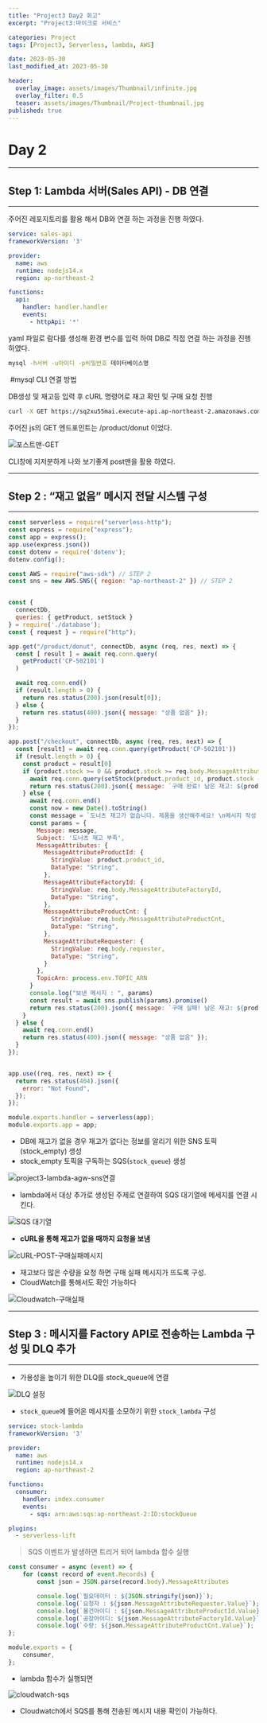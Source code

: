 ```yaml
---
title: "Project3 Day2 회고"
excerpt: "Project3:마이크로 서비스"

categories: Project
tags: [Project3, Serverless, lambda, AWS]

date: 2023-05-30
last_modified_at: 2023-05-30

header:
  overlay_image: assets/images/Thumbnail/infinite.jpg
  overlay_filter: 0.5 
  teaser: assets/images/Thumbnail/Project-thumbnail.jpg
published: true
---
```


# Day 2



---

## Step 1: Lambda 서버(Sales API) - DB 연결

---

 주어진 레포지토리를 활용 해서 DB와 연결 하는 과정을 진행 하였다.

```yaml
service: sales-api
frameworkVersion: '3'

provider:
  name: aws
  runtime: nodejs14.x
  region: ap-northeast-2

functions:
  api:
    handler: handler.handler
    events:
      - httpApi: '*'

```

yaml 파일로 람다를 생성해 환경 변수를 입력 하여 DB로 직접 연결 하는 과정을 진행 하였다.

```bash
mysql -h서버 -u아이디 -p비밀번호 데이터베이스명
```

​	#mysql CLI 연결 방법

DB생성 및 재고등 입력 후 cURL 명령어로 재고 확인 및 구매 요청 진행

```bash
curl -X GET https://sq2xu55mai.execute-api.ap-northeast-2.amazonaws.com/product/donut
```

주어진 js의 GET 엔드포인트는 /product/donut 이었다.

![포스트맨-GET](https://github.com/pomottoro/comments/assets/58872932/3f624632-982c-4407-bf0b-e49a7806cef8)

CLI창에 지저분하게 나와 보기좋게 post맨을 활용 하였다.



---

## Step 2 : “재고 없음” 메시지 전달 시스템 구성

---

```js
const serverless = require("serverless-http");
const express = require("express");
const app = express();
app.use(express.json())
const dotenv = require('dotenv');
dotenv.config();

const AWS = require("aws-sdk") // STEP 2
const sns = new AWS.SNS({ region: "ap-northeast-2" }) // STEP 2


const {
  connectDb,
  queries: { getProduct, setStock }
} = require('./database');
const { request } = require("http");

app.get("/product/donut", connectDb, async (req, res, next) => {
  const [ result ] = await req.conn.query(
    getProduct('CP-502101')
  )

  await req.conn.end()
  if (result.length > 0) {
    return res.status(200).json(result[0]);
  } else {
    return res.status(400).json({ message: "상품 없음" });
  }
});

app.post("/checkout", connectDb, async (req, res, next) => {
  const [result] = await req.conn.query(getProduct('CP-502101'))
  if (result.length > 0) {
    const product = result[0]
    if (product.stock >= 0 && product.stock >= req.body.MessageAttributeProductCnt) {
      await req.conn.query(setStock(product.product_id, product.stock - req.body.MessageAttributeProductCnt))
      return res.status(200).json({ message: `구매 완료! 남은 재고: ${product.stock - req.body.MessageAttributeProductCnt}`});
    } else {
      await req.conn.end()
      const now = new Date().toString()
      const message = `도너츠 재고가 없습니다. 제품을 생산해주세요! \n메시지 작성 시각: ${now}`
      const params = {
        Message: message,
        Subject: '도너츠 재고 부족',
        MessageAttributes: {
          MessageAttributeProductId: {
            StringValue: product.product_id,
            DataType: "String",
          },
          MessageAttributeFactoryId: {
            StringValue: req.body.MessageAttributeFactoryId,
            DataType: "String",
          },
          MessageAttributeProductCnt: {
            StringValue: req.body.MessageAttributeProductCnt,
            DataType: "String",
          },
          MessageAttributeRequester: {
            StringValue: req.body.requester,
            DataType: "String",
          }
        },
        TopicArn: process.env.TOPIC_ARN
      }
      console.log("보낸 메시지 : ", params)
      const result = await sns.publish(params).promise()
      return res.status(200).json({ message: `구매 실패! 남은 재고: ${product.stock}`});
    }
  } else {
    await req.conn.end()
    return res.status(400).json({ message: "상품 없음" });
  }
});


app.use((req, res, next) => {
  return res.status(404).json({
    error: "Not Found",
  });
});

module.exports.handler = serverless(app);
module.exports.app = app;

```

- DB에 재고가 없을 경우 재고가 없다는 정보를 알리기 위한 SNS 토픽(stock_empty) 생성
- stock_empty 토픽을 구독하는 SQS(`stock_queue`) 생성

![project3-lambda-agw-sns연결](https://github.com/pomottoro/comments/assets/58872932/e37a8ab6-2215-401e-aa29-cea14744c26d)

- lambda에서 대상 추가로 생성된 주제로 연결하여 SQS 대기열에 메세지를 연결 시킨다.

![SQS 대기열](https://github.com/pomottoro/comments/assets/58872932/9e3abb9f-4030-4e55-b0fa-7ea425fa158b)

- **cURL을 통해 재고가 없을 때까지 요청을 보냄**

![cURL-POST-구매실패메시지](https://github.com/pomottoro/comments/assets/58872932/fba94c99-176d-41d1-bb0b-dd76d882a1d4)

- 재고보다 많은 수량을 요청 하면 구매 실패 메시지가 뜨도록 구성.
- CloudWatch를 통해서도 확인 가능하다

![Cloudwatch-구매실패](https://github.com/pomottoro/comments/assets/58872932/e78b299c-d7fa-42b5-9e52-343e627282f7)



---

## Step 3 : 메시지를 Factory API로 전송하는 Lambda 구성 및 DLQ 추가

---

- 가용성을 높이기 위한 DLQ를 stock_queue에 연결

![DLQ 설정](https://github.com/pomottoro/comments/assets/58872932/2fb3a0ef-5c96-414b-86bf-0ff8181a838b)

- `stock_queue`에 들어온 메시지를 소모하기 위한 `stock_lambda` 구성

```yaml
service: stock-lambda
frameworkVersion: '3'

provider:
  name: aws
  runtime: nodejs14.x
  region: ap-northeast-2

functions:
  consumer:
    handler: index.consumer
    events:
      - sqs: arn:aws:sqs:ap-northeast-2:ID:stockQueue

plugins:
  - serverless-lift
```

> SQS 이벤트가 발생하면 트리거 되어 lambda 함수 실행

```js
const consumer = async (event) => {
    for (const record of event.Records) {
        const json = JSON.parse(record.body).MessageAttributes

        console.log(`필요데이터 : ${JSON.stringify(json)}`);
        console.log(`요청자 : ${json.MessageAttributeRequester.Value}`);
        console.log(`물건아이디 : ${json.MessageAttributeProductId.Value}`);
        console.log(`공장아이디: ${json.MessageAttributeFactoryId.Value}`);
        console.log(`수량: ${json.MessageAttributeProductCnt.Value}`);
};

module.exports = {
    consumer,
};
```

- lambda 함수가 실행되면

![cloudwatch-sqs](https://github.com/pomottoro/comments/assets/58872932/471738ba-6187-4705-ba01-89f6584e1948)

- Cloudwatch에서 SQS를 통해 전송된 메시지 내용 확인이 가능하다.
